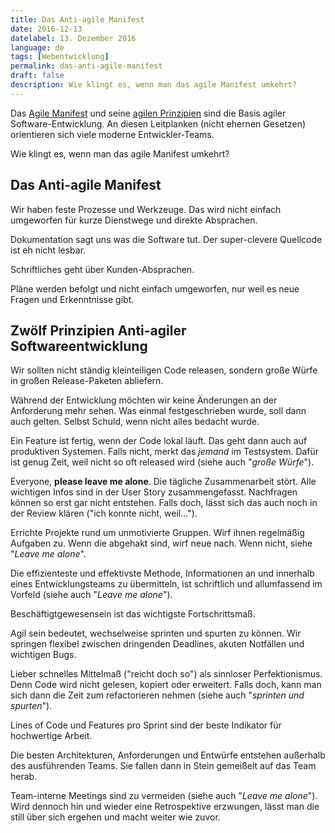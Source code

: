 ```yaml
---
title: Das Anti-agile Manifest
date: 2016-12-13
datelabel: 13. Dezember 2016
language: de
tags: [Webentwicklung]
permalink: das-anti-agile-manifest
draft: false
description: Wie klingt es, wenn man das agile Manifest umkehrt?
---
```


Das [Agile Manifest](http://agilemanifesto.org/iso/de/manifesto.html) und seine [agilen Prinzipien](http://agilemanifesto.org/iso/de/principles.html) sind die Basis agiler Software-Entwicklung. An diesen Leitplanken (nicht ehernen Gesetzen) orientieren sich viele moderne Entwickler-Teams.

Wie klingt es, wenn man das agile Manifest umkehrt?


## Das Anti-agile Manifest

Wir haben feste Prozesse und Werkzeuge. Das wird nicht einfach umgeworfen für kurze Dienstwege und direkte Absprachen.

Dokumentation sagt uns was die Software tut. Der super-clevere Quellcode ist eh nicht lesbar.

Schriftliches geht über Kunden-Absprachen.

Pläne werden befolgt und nicht einfach umgeworfen, nur weil es neue Fragen und Erkenntnisse gibt.


## Zwölf Prinzipien Anti-agiler Softwareentwicklung

Wir sollten nicht ständig kleinteiligen Code releasen, sondern große Würfe in großen Release-Paketen abliefern.

Während der Entwicklung möchten wir keine Änderungen an der Anforderung mehr sehen. Was einmal festgeschrieben wurde, soll dann auch gelten. Selbst Schuld, wenn nicht alles bedacht wurde.

Ein Feature ist fertig, wenn der Code lokal läuft. Das geht dann auch auf produktiven Systemen. Falls nicht, merkt das _jemand_ im Testsystem. Dafür ist genug Zeit, weil nicht so oft released wird (siehe auch "_große Würfe_").

Everyone, **please leave me alone**. Die tägliche Zusammenarbeit stört. Alle wichtigen Infos sind in der User Story zusammengefasst. Nachfragen können so erst gar nicht entstehen. Falls doch, lässt sich das auch noch in der Review klären ("ich konnte nicht, weil...").

Errichte Projekte rund um unmotivierte Gruppen. Wirf ihnen regelmäßig Aufgaben zu. Wenn die abgehakt sind, wirf neue nach. Wenn nicht, siehe "_Leave me alone_".

Die effizienteste und effektivste Methode, Informationen an und innerhalb eines Entwicklungsteams zu übermitteln, ist schriftlich und allumfassend im Vorfeld (siehe auch "_Leave me alone_").

Beschäftigtgewesensein ist das wichtigste Fortschrittsmaß.

Agil sein bedeutet, wechselweise sprinten und spurten zu können. Wir springen flexibel zwischen dringenden Deadlines, akuten Notfällen und wichtigen Bugs.

Lieber schnelles Mittelmaß ("reicht doch so") als sinnloser Perfektionismus. Denn Code wird nicht gelesen, kopiert oder erweitert. Falls doch, kann man sich dann die Zeit zum refactorieren nehmen (siehe auch "_sprinten und spurten_").

Lines of Code und Features pro Sprint sind der beste Indikator für hochwertige Arbeit.

Die besten Architekturen, Anforderungen und Entwürfe entstehen außerhalb des ausführenden Teams. Sie fallen dann in Stein gemeißelt auf das Team herab.

Team-interne Meetings sind zu vermeiden (siehe auch "_Leave me alone_"). Wird dennoch hin und wieder eine Retrospektive erzwungen, lässt man die still über sich ergehen und macht weiter wie zuvor.

